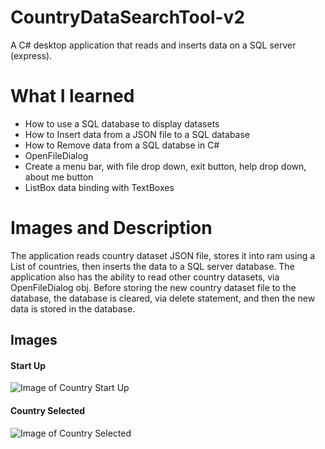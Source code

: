 # CountryDataSearchTool-v2
A C# desktop application that reads and inserts data on a SQL server (express).

# What I learned
* How to use a SQL database to display datasets
* How to Insert data from a JSON file to a SQL database
* How to Remove data from a SQL databse in C#
* OpenFileDialog
* Create a menu bar, with file drop down, exit button, help drop down, about me button
* ListBox data binding with TextBoxes

# Images and Description
The application reads country dataset JSON file, stores it into ram using a List of countries, then inserts the data to a SQL server database. The application also has the ability to read other country datasets, via OpenFileDialog obj. Before storing the new country dataset file to the database, the database is cleared, via delete statement, and then the new data is stored in the database.

## Images
#### Start Up
![Image of Country Start Up](https://github.com/negrt/cv/blob/master/images/CountryStartUp.PNG?raw=true)

#### Country Selected
![Image of Country Selected](https://negrt.github.io/cv/images/CountrySelected.png)
